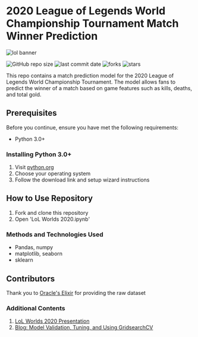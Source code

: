 # 2020 League of Legends World Championship Tournament Match Winner Prediction

![lol banner](https://user-images.githubusercontent.com/65571381/131436642-07a3649e-826b-4cc4-9534-5bcd9a44d083.png)

![GitHub repo size](https://img.shields.io/github/repo-size/scottokamura/LoL-Worlds-2020-Match-Prediction)
![last commit date](https://img.shields.io/github/last-commit/scottokamura/LoL-Worlds-2020-Match-Prediction)
![forks](https://img.shields.io/github/forks/scottokamura/LoL-Worlds-2020-Match-Prediction?style=social)
![stars](https://img.shields.io/github/stars/scottokamura/LoL-Worlds-2020-Match-Prediction?style=social)

This repo contains a match prediction model for the 2020 League of Legends World Championship Tournament. The model allows fans to predict the winner of a match based on game features such as kills, deaths, and total gold. 

## Prerequisites
Before you continue, ensure you have met the following requirements:
* Python 3.0+


### Installing Python 3.0+
  1. Visit [python.org](https://www.python.org/downloads/)
  2. Choose your operating system
  3. Follow the download link and setup wizard instructions

## How to Use Repository
1. Fork and clone this repository
2. Open 'LoL Worlds 2020.ipynb'

### Methods and Technologies Used
- Pandas, numpy
- matplotlib, seaborn
- sklearn

## Contributors
Thank you to [Oracle's Elixir](https://oracleselixir.com/tools/downloads) for providing the raw dataset


### Additional Contents
1. [LoL Worlds 2020 Presentation](https://github.com/scottokamura/LoL-Worlds-2020-Match-Prediction/blob/master/presentation.pdf)
2. [Blog: Model Validation, Tuning, and Using GridsearchCV](https://towardsdatascience.com/gridsearchcv-for-beginners-db48a90114ee)

